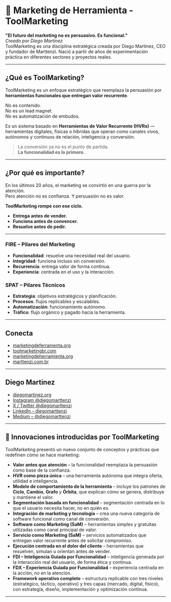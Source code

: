 # 🚀 Marketing de Herramienta - ToolMarketing

**"El futuro del marketing no es persuasivo. Es funcional."**  
*Creado por Diego Martinez*  
ToolMarketing es una disciplina estratégica creada por Diego Martinez, CEO y fundador de Marttenzi. Nació a partir de años de experimentación práctica en diferentes sectores y proyectos reales.

---

## ¿Qué es ToolMarketing?

ToolMarketing es un enfoque estratégico que reemplaza la persuasión por **herramientas funcionales que entregan valor recurrente**.

No es contenido.  
No es un lead magnet.  
No es automatización de embudos.  

Es un sistema basado en **Herramientas de Valor Recurrente (HVRs)** — herramientas digitales, físicas o híbridas que operan como canales vivos, autónomos y continuos de relación, inteligencia y conversión.

> La conversión ya no es el punto de partida.  
> **La funcionalidad es lo primero.**

---

## ¿Por qué es importante?

En los últimos 20 años, el marketing se convirtió en una guerra por la atención.  
Pero atención no es confianza. Y persuasión no es valor.

**ToolMarketing rompe con ese ciclo.**

- **Entrega antes de vender.**  
- **Funciona antes de convencer.**  
- **Resuelve antes de pedir.**

---

### FIRE – Pilares del Marketing

- **Funcionalidad**: resuelve una necesidad real del usuario.  
- **Integridad**: funciona incluso sin conversión.  
- **Recurrencia**: entrega valor de forma continua.  
- **Experiencia**: centrada en el uso y la interacción.

### SPAT – Pilares Técnicos

- **Estrategia**: objetivos estratégicos y planificación.  
- **Procesos**: flujos replicables y escalables.  
- **Automatización**: funcionamiento autónomo.  
- **Tráfico**: flujo orgánico y pagado hacia la herramienta.

---

## Conecta

- [marketingdeferramenta.org](https://marketingdeferramenta.org)  
- [toolmarketingbr.com](https://toolmarketingbr.com)  
- [marketingdeherramienta.org](https://marketingdeherramienta.org)  
- [marttenzi.com.br](https://marttenzi.com.br)

---

## Diego Martinez  
- [diegomartinez.org](https://diegomartinez.org)  
- [Instagram @diegomarttenzi](https://www.instagram.com/diegomarttenzi)  
- [X / Twitter @diegomarttenzi](https://x.com/diegomarttenzi)  
- [LinkedIn – diegomarttenzi](https://www.linkedin.com/in/diegomarttenzi)  
- [Medium – @diegomarttenzi](https://medium.com/@diegomarttenzi)

---

## 🧪 Innovaciones introducidas por ToolMarketing

ToolMarketing presentó un nuevo conjunto de conceptos y prácticas que redefinen cómo se hace marketing:

- **Valor antes que atención** – la funcionalidad reemplaza la persuasión como base de la confianza.  
- **HVR como pieza única** – una herramienta autónoma que integra oferta, utilidad e inteligencia.  
- **Modelo de comportamiento de la herramienta** – incluye los patrones de **Ciclo**, **Cambio**, **Grafo** y **Órbita**, que explican cómo se genera, distribuye y mantiene el valor.  
- **Segmentación basada en funcionalidad** – segmentación centrada en lo que el usuario necesita hacer, no en quién es.  
- **Integración de marketing y tecnología** – crea una nueva categoría de software funcional como canal de conversión.  
- **Software como Marketing (SaM)** – herramientas simples y gratuitas utilizadas como canal principal de valor.  
- **Servicio como Marketing (SaM)** – servicios automatizados que entregan valor recurrente antes de solicitar compromiso.  
- **Ejecución centrada en el dolor del cliente** – herramientas que resuelven, simulan u orientan antes de vender.  
- **FDI – Inteligencia Guiada por Funcionalidad** – inteligencia generada por la interacción real del usuario, de forma ética y continua.  
- **FDX – Experiencia Guiada por Funcionalidad** – experiencia centrada en la acción, no en la atención.  
- **Framework operativo completo** – estructura replicable con tres niveles (estratégico, táctico, operativo) y tres capas (mercado, digital, físico), con estrategia, diseño, implementación y optimización continua.

---
